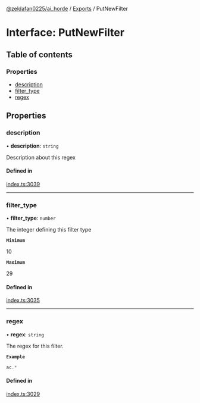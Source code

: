 [@zeldafan0225/ai_horde](../README.md) / [Exports](../modules.md) / PutNewFilter

# Interface: PutNewFilter

## Table of contents

### Properties

- [description](PutNewFilter.md#description)
- [filter\_type](PutNewFilter.md#filter_type)
- [regex](PutNewFilter.md#regex)

## Properties

### description

• **description**: `string`

Description about this regex

#### Defined in

[index.ts:3039](https://github.com/ZeldaFan0225/ai_horde/blob/2b1ed8a/index.ts#L3039)

___

### filter\_type

• **filter\_type**: `number`

The integer defining this filter type

**`Minimum`**

10

**`Maximum`**

29

#### Defined in

[index.ts:3035](https://github.com/ZeldaFan0225/ai_horde/blob/2b1ed8a/index.ts#L3035)

___

### regex

• **regex**: `string`

The regex for this filter.

**`Example`**

```ts
ac.*
```

#### Defined in

[index.ts:3029](https://github.com/ZeldaFan0225/ai_horde/blob/2b1ed8a/index.ts#L3029)
